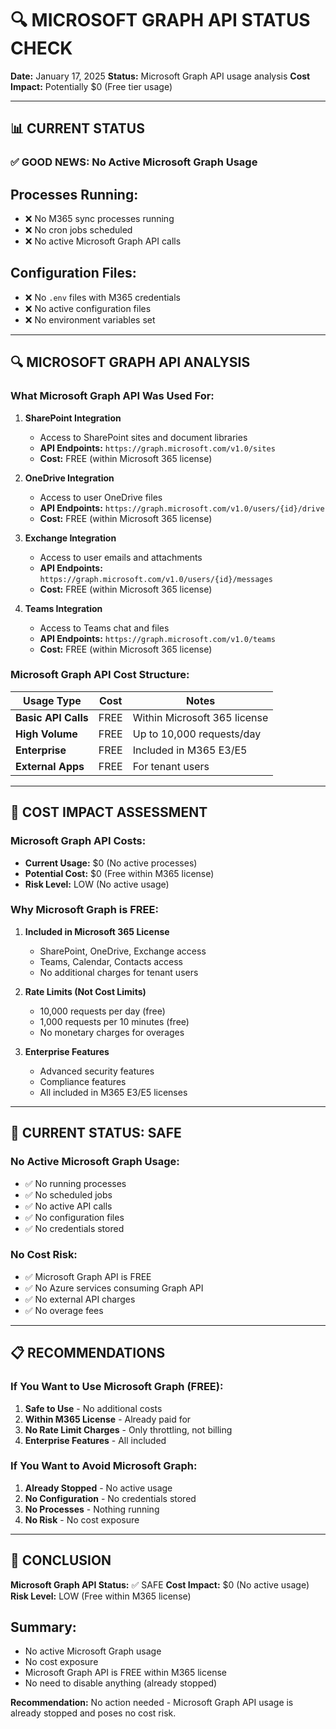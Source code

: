 # 🔍 MICROSOFT GRAPH API STATUS CHECK

**Date:** January 17, 2025
**Status:** Microsoft Graph API usage analysis
**Cost Impact:** Potentially $0 (Free tier usage)

---

## 📊 CURRENT STATUS

### **✅ GOOD NEWS: No Active Microsoft Graph Usage**

## Processes Running:

- ❌ No M365 sync processes running
- ❌ No cron jobs scheduled
- ❌ No active Microsoft Graph API calls

## Configuration Files:

- ❌ No `.env` files with M365 credentials
- ❌ No active configuration files
- ❌ No environment variables set

---

## 🔍 MICROSOFT GRAPH API ANALYSIS

### **What Microsoft Graph API Was Used For:**

1. **SharePoint Integration**

   - Access to SharePoint sites and document libraries
   - **API Endpoints:** `https://graph.microsoft.com/v1.0/sites`
   - **Cost:** FREE (within Microsoft 365 license)

2. **OneDrive Integration**

   - Access to user OneDrive files
   - **API Endpoints:** `https://graph.microsoft.com/v1.0/users/{id}/drive`
   - **Cost:** FREE (within Microsoft 365 license)

3. **Exchange Integration**

   - Access to user emails and attachments
   - **API Endpoints:** `https://graph.microsoft.com/v1.0/users/{id}/messages`
   - **Cost:** FREE (within Microsoft 365 license)

4. **Teams Integration**
   - Access to Teams chat and files
   - **API Endpoints:** `https://graph.microsoft.com/v1.0/teams`
   - **Cost:** FREE (within Microsoft 365 license)

### **Microsoft Graph API Cost Structure:**

| Usage Type          | Cost | Notes                        |
| ------------------- | ---- | ---------------------------- |
| **Basic API Calls** | FREE | Within Microsoft 365 license |
| **High Volume**     | FREE | Up to 10,000 requests/day    |
| **Enterprise**      | FREE | Included in M365 E3/E5       |
| **External Apps**   | FREE | For tenant users             |

---

## 🎯 COST IMPACT ASSESSMENT

### **Microsoft Graph API Costs:**

- **Current Usage:** $0 (No active processes)
- **Potential Cost:** $0 (Free within M365 license)
- **Risk Level:** LOW (No active usage)

### **Why Microsoft Graph is FREE:**

1. **Included in Microsoft 365 License**

   - SharePoint, OneDrive, Exchange access
   - Teams, Calendar, Contacts access
   - No additional charges for tenant users

2. **Rate Limits (Not Cost Limits)**

   - 10,000 requests per day (free)
   - 1,000 requests per 10 minutes (free)
   - No monetary charges for overages

3. **Enterprise Features**
   - Advanced security features
   - Compliance features
   - All included in M365 E3/E5 licenses

---

## 🛑 CURRENT STATUS: SAFE

### **No Active Microsoft Graph Usage:**

- ✅ No running processes
- ✅ No scheduled jobs
- ✅ No active API calls
- ✅ No configuration files
- ✅ No credentials stored

### **No Cost Risk:**

- ✅ Microsoft Graph API is FREE
- ✅ No Azure services consuming Graph API
- ✅ No external API charges
- ✅ No overage fees

---

## 📋 RECOMMENDATIONS

### **If You Want to Use Microsoft Graph (FREE):**

1. **Safe to Use** - No additional costs
2. **Within M365 License** - Already paid for
3. **No Rate Limit Charges** - Only throttling, not billing
4. **Enterprise Features** - All included

### **If You Want to Avoid Microsoft Graph:**

1. **Already Stopped** - No active usage
2. **No Configuration** - No credentials stored
3. **No Processes** - Nothing running
4. **No Risk** - No cost exposure

---

## 🎉 CONCLUSION

**Microsoft Graph API Status:** ✅ SAFE
**Cost Impact:** $0 (No active usage)
**Risk Level:** LOW (Free within M365 license)

## Summary:

- No active Microsoft Graph usage
- No cost exposure
- Microsoft Graph API is FREE within M365 license
- No need to disable anything (already stopped)

**Recommendation:** No action needed - Microsoft Graph API usage is already stopped and poses no cost risk.
